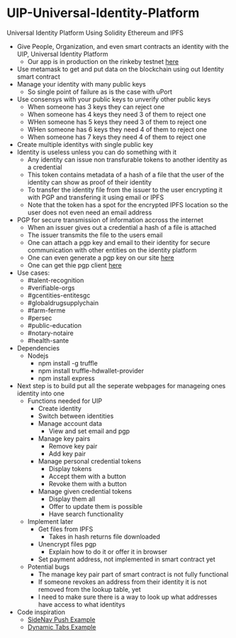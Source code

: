 # UIP-Universal-Identity-Platform
Universal Identity Platform
Using Solidity Ethereum and IPFS

* Give People, Organization, and even smart contracts an identity with the UIP, Universal Identity Platform
    * Our app is in production on the rinkeby testnet [here](http://blockapps.tech:3042/)
* Use metamask to get and put data on the blockchain using out Identity smart contract
* Manage your identity with many public keys
    * So single point of failure as is the case with uPort
* Use consensys with your public keys to unverify other public keys
    * When someone has 3 keys they can reject one
    * When someone has 4 keys they need 3 of them to reject one
    * WHen someone has 5 keys they need 3 of them to reject one
    * WHen someone has 6 keys they need 4 of them to reject one 
    * When someone has 7 keys they need 4 of them to reject one
* Create multiple identitys with single public key
* Identity is useless unless you can do something with it
    * Any identity can issue non transfurable tokens to another identity as a credential
    * This token contains metadata of a hash of a file that the user of the identity can show as proof of their identity
    * To transfer the identity file from the issuer to the user encrypting it with PGP and transfering it using email or IPFS 
    * Note that the token has a spot for the encrypted IPFS location so the user does not even need an email address
* PGP for secure transmission of information accross the internet
    * When an issuer gives out a credential a hash of a file is attached
    * The issuer transmits the file to the users email
    * One can attach a pgp key and email to their identity for secure communication with other entities on the identity platform
    * One can even generate a pgp key on our site [here](http://blockapps.tech:3042/GeneratePGPPair/index.html)
    * One can get thie pgp client [here](https://www.openpgp.org/software/)
* Use cases:
    * #talent-recognition
    * #verifiable-orgs
    * #gcentities-entitesgc
    * #globaldrugsupplychain
    * #farm-ferme
    * #persec
    * #public-education
    * #notary-notaire
    * #health-sante
* Dependencies
    * Nodejs
        * npm install -g truffle
        * npm install truffle-hdwallet-provider
        * npm install express
* Next step is to build put all the seperate webpages for manageing ones identity into one
    * Functions needed for UIP
        * Create identity
        * Switch between identities
        * Manage account data
            * View and set email and pgp
        * Manage key pairs
            * Remove key pair
            * Add key pair
        * Manage personal credential tokens
            * Display tokens
            * Accept them with a button
            * Revoke them with a button
        * Manage given credential tokens
            * Display them all
            * Offer to update them is possible
            * Have search functionality
    * Implement later
        * Get files from IPFS
            * Takes in hash returns file downloaded
        * Unencrypt files pgp
            * Explain how to do it or offer it in browser
        * Set payment address, not implemented in smart contract yet
    * Potential bugs
        * The manage key pair part of smart contract is not fully functional
        * If someone revokes an address from their identity it is not removed from the lookup table, yet
        * I need to make sure there is a way to look up what addresses have access to what identitys
* Code inspiration
    * [SideNav Push Example](https://www.w3schools.com/howto/tryit.asp?filename=tryhow_js_sidenav_push)
    * [Dynamic Tabs Example](https://www.w3schools.com/bootstrap/tryit.asp?filename=trybs_tabs_dynamic&stacked=h)
